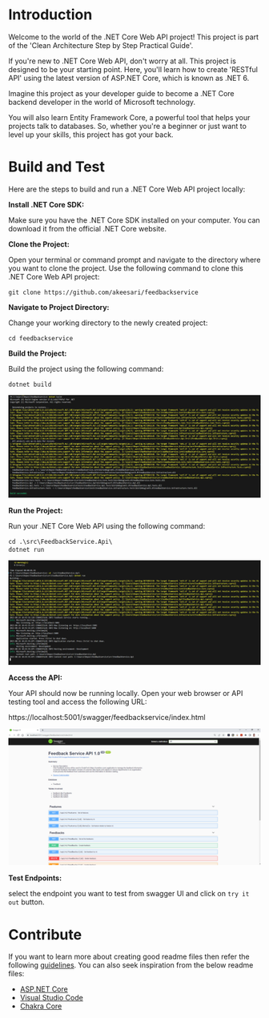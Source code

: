 # Introduction 

Welcome to the world of the .NET Core Web API project! This project is part of the 'Clean Architecture Step by Step Practical Guide'.

If you're new to .NET Core Web API, don't worry at all. This project is designed to be your starting point. Here, you'll learn how to create 'RESTful API' using the latest version of ASP.NET Core, which is known as .NET 6.

Imagine this project as your developer guide to become a .NET Core backend developer in the world of Microsoft technology. 

You will also learn Entity Framework Core, a powerful tool that helps your projects talk to databases. So, whether you're a beginner or just want to level up your skills, this project has got your back. 

# Build and Test

Here are the steps to build and run a .NET Core Web API project locally:

**Install .NET Core SDK:**

Make sure you have the .NET Core SDK installed on your computer. You can download it from the official .NET Core website.

**Clone the Project:**

Open your terminal or command prompt and navigate to the directory where you want to clone the project. Use the following command to clone this .NET Core Web API project:

```
git clone https://github.com/akeesari/feedbackservice
```

**Navigate to Project Directory:**

Change your working directory to the newly created project:

```
cd feedbackservice
```

**Build the Project:**

Build the project using the following command:
```
dotnet build
```

![Alt text](image-1.png)

**Run the Project:**

Run your .NET Core Web API using the following command:

```
cd .\src\FeedbackService.Api\
dotnet run
```
![Alt text](image-2.png)

**Access the API:**

Your API should now be running locally. Open your web browser or API testing tool and access the following URL:

https://localhost:5001/swagger/feedbackservice/index.html


![Alt text](image.png)

**Test Endpoints:**

select the endpoint you want to test from swagger UI and click on `try it out` button.

# Contribute

If you want to learn more about creating good readme files then refer the following [guidelines](https://docs.microsoft.com/en-us/azure/devops/repos/git/create-a-readme?view=azure-devops). You can also seek inspiration from the below readme files:
- [ASP.NET Core](https://github.com/aspnet/Home)
- [Visual Studio Code](https://github.com/Microsoft/vscode)
- [Chakra Core](https://github.com/Microsoft/ChakraCore)